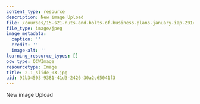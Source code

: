 ```yaml
---
content_type: resource
description: New image Upload
file: /courses/15-s21-nuts-and-bolts-of-business-plans-january-iap-2014/92b34503938141d3242630a2c65041f3_2.1_slide_03.jpg
file_type: image/jpeg
image_metadata:
  caption: ''
  credit: ''
  image-alt: ''
learning_resource_types: []
ocw_type: OCWImage
resourcetype: Image
title: 2.1_slide_03.jpg
uid: 92b34503-9381-41d3-2426-30a2c65041f3
---
```

New image Upload